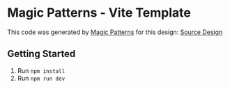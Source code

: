 # Magic Patterns - Vite Template

This code was generated by [Magic Patterns](https://magicpatterns.com) for this design: [Source Design](https://www.magicpatterns.com/c/alctwxnksso4khvotzbxbs)

## Getting Started

1. Run `npm install`
2. Run `npm run dev`
